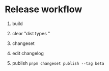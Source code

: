 # Release workflow

1. build
2. clear "dist types "
3. changeset

4. edit changelog
5. publish `pnpm changeset publish --tag beta`
